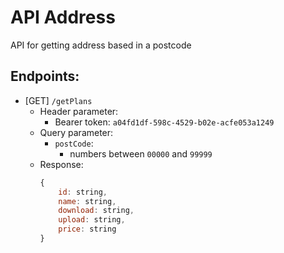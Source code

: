 # API Address
API for getting address based in a postcode

## Endpoints:
- [GET] `/getPlans`
  - Header parameter:
    - Bearer token: `a04fd1df-598c-4529-b02e-acfe053a1249`
  - Query parameter:
    - `postCode`:
      - numbers between `00000` and `99999`
  - Response:
    ```javascript
    {
        id: string,
        name: string,
        download: string,
        upload: string,
        price: string
    }
    ```